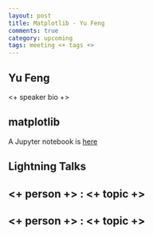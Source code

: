 ```yaml
---
layout: post
title: Matplotlib - Yu Feng
comments: true
category: upcoming
tags: meeting <+ tags +>
---
```


## Yu Feng

<+ speaker bio +> 

## matplotlib

A Jupyter notebook is [here](https://github.com/rainwoodman/thehackerwithin-berkeley/blob/fe8dfd31c7661ce66bb740dd060f4a8b7146cc44/python_matplotlib/matplotlib-the-hard-way.ipynb)

## Lightning Talks 

## <+ person +> : <+ topic +>

## <+ person +> : <+ topic +>
